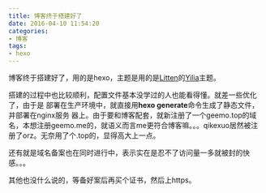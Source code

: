 ```yaml
---
title: 博客终于搭建好了
date: 2016-04-10 11:54:20
categories: 
- 博客
tags: 
- hexo 
---
```


博客终于搭建好了，用的是hexo，主题是用的是[Litten](https://github.com/litten)的[Yilia](https://github.com/litten/hexo-theme-yilia)主题。

<!--more-->

搭建的过程中也比较顺利，配置文件基本没学过的人也能看得懂。就差一些优化了，由于是
部署在生产环境中，就直接用**hexo generate**命令生成了静态文件，并部署在nginx服务
器上。由于要和博客配套，就新注册了一个geemo.top的域名，本想注册geemo.me的，就语义而言me更符合博客嘛。。。qikexuo居然被注册了orz。无奈用了个.top的，显得高大上一点。

还有就是域名备案也在同时进行中，表示实在是忍不了访问量一多就被封的快感。。。

其他也没什么说的，等备好案后再买个证书，然后上https。
